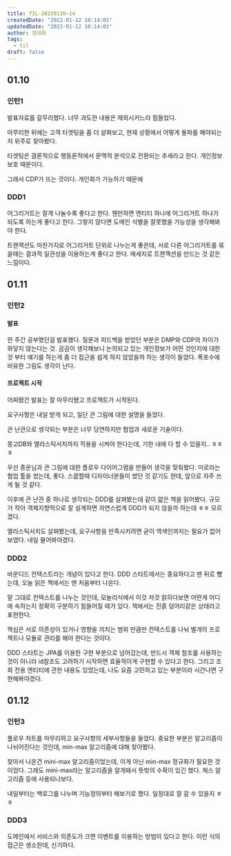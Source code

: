 ```yaml
---
title: TIL-20220110~14
createdDate: "2022-01-12 10:14:01"
updatedDate: "2022-01-12 10:14:01"
author: 정대화
tags:
  - til
draft: false
---
```


## 01.10

### 인턴1

발표자료를 갈무리했다. 너무 과도한 내용은 제외시키느라 힘들었다.

마무리한 뒤에는 고객 타겟팅을 좀 더 살펴보고, 현재 상황에서 어떻게 돌파를 해야되는지 위주로 찾아봤다.

타겟팅은 결론적으로 행동론적에서 문맥적 분석으로 전환되는 추세라고 한다. 개인정보 보호 때문이다.

그래서 CDP가 뜨는 것이다. 개인화가 가능하기 때문에

### DDD1

어그리거트는 잘게 나눌수록 좋다고 한다. 웬만하면 엔티티 하나에 어그리거트 하나가 되도록 하는게 좋다고 한다. 그렇지 않다면 도메인 식별을 잘못했을 가능성을 생각해봐야 한다.

트랜잭션도 마찬가지로 어그리거트 단위로 나누는게 좋은데, 서로 다른 어그리거트를 묶을때는 결과적 일관성을 이용하는게 좋다고 한다. 메세지로 트랜잭션을 만드는 것 같은 느낌이다.

## 01.11

### 인턴2

#### 발표

한 주간 공부했던걸 발표했다. 질문과 피드백을 받았던 부분은 DMP와 CDP의 차이가 와닿지 않는다는 것. 곰곰이 생각해보니 논의되고 있는 개인정보가 어떤 것인지에 대한 것 부터 얘기를 하는게 좀 더 접근을 쉽게 하지 않았을까 하는 생각이 들었다. 폭포수에 비유한 그림도 생각이 난다.

#### 프로젝트 시작

어찌됐건 발표는 잘 마무리됐고 프로젝트가 시작된다.

요구사항은 내일 받게 되고, 일단 큰 그림에 대한 설명을 들었다.

큰 난관으로 생각되는 부분은 너무 당연하지만 협업과 새로운 기술이다.

몽고DB와 엘라스틱서치까지 적용을 시켜야 한다는데, 기한 내에 다 할 수 있을지.. ㅎㅎㅎ

우선 종운님과 큰 그림에 대한 플로우 다이어그램을 만들어 생각을 맞춰봤다. 미로라는 협업 툴을 썼는데, 좋다. 스쿱할때 디자이너분들이 썼던 것 같기도 한데, 앞으로 자주 쓰게 될 것 같다.

이후에 큰 난관 중 하나로 생각되는 DDD를 살펴봤는데 같이 얇은 책을 읽어봤다. 규모가 작아 객체지향적으로 잘 설계하면 자연스럽게 DDD가 되지 않을까 하는데 ㅎㅎ 모르겠다.

엘라스틱서치도 살펴봤는데, 요구사항을 만족시키려면 굳이 역색인까지는 필요가 없어 보였다. 내일 물어봐야겠다.

### DDD2

바운디드 컨텍스트라는 개념이 있다고 한다. DDD 스타트에서는 중요하다고 맨 뒤로 뺐는데, 오늘 읽은 책에서는 맨 처음부터 나온다.

말 그대로 컨텍스트를 나누는 것인데, 모놀리식에서 이것 저것 얽히다보면 어떤게 어디에 속하는지 정확히 구분하기 힘들어질 때가 있다. 책에서는 진흙 덩어리같은 상태라고 표현한다.

핵심은 서로 의존성이 있거나 영향을 끼치는 범위 만큼만 컨텍스트를 나눠 별개의 프로젝트나 모듈로 관리를 해야 한다는 것이다.

DDD 스타트는 JPA를 이용한 구현 부분으로 넘어갔는데, 반드시 객체 참조를 사용하는 것이 아니라 id참조도 고려하기 시작하면 효율적이게 구현할 수 있다고 한다. 그리고 조회 전용 엔티티에 관한 내용도 있었는데, 나도 요즘 고민하고 있는 부분이라 시간나면 구현해봐야겠다.

## 01.12

### 인턴3

플로우 차트를 마무리하고 요구사항의 세부사항들을 들었다. 중요한 부분은 알고리즘이 나뉘어진다는 것인데, min-max 알고리즘에 대해 찾아봤다.

찾아서 나온건 mini-max 알고리즘이었는데, 이게 아닌 min-max 정규화가 필요한 것이었다. 그래도 mini-max라는 알고리즘을 알게돼서 뜻밖의 수확이 있긴 했다. 체스 알고리즘 등에 사용되나보다.

내일부터는 백로그를 나누며 기능정의부터 해보기로 했다. 일정대로 잘 갈 수 있을지 ㅎㅎ

### DDD3

도메인에서 서비스와 의존도가 크면 이벤트를 이용하는 방법이 있다고 한다. 이런 식의 접근은 생소한데, 신기하다.
